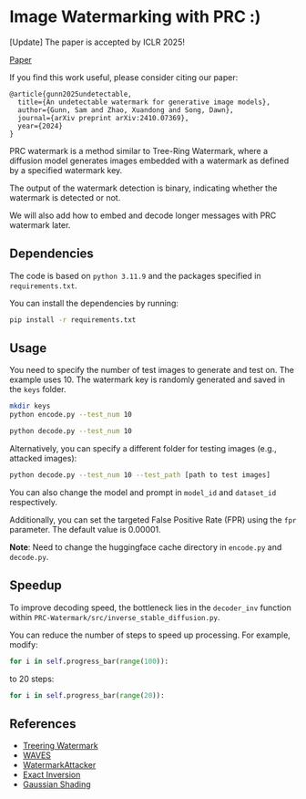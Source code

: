 # Image Watermarking with PRC :)

[Update] The paper is accepted by ICLR 2025!

[Paper](https://arxiv.org/pdf/2410.07369)

If you find this work useful, please consider citing our paper:
```
@article{gunn2025undetectable,
  title={An undetectable watermark for generative image models},
  author={Gunn, Sam and Zhao, Xuandong and Song, Dawn},
  journal={arXiv preprint arXiv:2410.07369},
  year={2024}
}
```

PRC watermark is a method similar to Tree-Ring Watermark, where a diffusion model generates images embedded with a watermark as defined by a specified watermark key.

The output of the watermark detection is binary, indicating whether the watermark is detected or not.

We will also add how to embed and decode longer messages with PRC watermark later.

## Dependencies

The code is based on `python 3.11.9` and the packages specified in `requirements.txt`.

You can install the dependencies by running:
```bash
pip install -r requirements.txt
```

## Usage

You need to specify the number of test images to generate and test on. The example uses 10. The watermark key is randomly generated and saved in the `keys` folder.

```bash
mkdir keys
python encode.py --test_num 10
```
```bash
python decode.py --test_num 10
```
Alternatively, you can specify a different folder for testing images (e.g., attacked images):
```bash
python decode.py --test_num 10 --test_path [path to test images]
```

You can also change the model and prompt in `model_id` and `dataset_id` respectively.

Additionally, you can set the targeted False Positive Rate (FPR) using the `fpr` parameter. The default value is 0.00001.

**Note**: Need to change the huggingface cache directory in `encode.py` and `decode.py`.

## Speedup

To improve decoding speed, the bottleneck lies in the `decoder_inv` function within `PRC-Watermark/src/inverse_stable_diffusion.py`.

You can reduce the number of steps to speed up processing. For example, modify:

```python
for i in self.progress_bar(range(100)):
```
to 20 steps:
```python
for i in self.progress_bar(range(20)):
```

## References

- [Treering Watermark](https://github.com/YuxinWenRick/tree-ring-watermark)
- [WAVES](https://github.com/umd-huang-lab/WAVES)
- [WatermarkAttacker](https://github.com/XuandongZhao/WatermarkAttacker)
- [Exact Inversion](https://github.com/smhongok/inv-dpm)
- [Gaussian Shading](https://github.com/bsmhmmlf/Gaussian-Shading)
